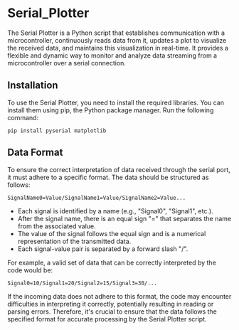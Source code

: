 # Serial_Plotter
The Serial Plotter is a Python script that establishes communication with a microcontroller, continuously reads data from it, updates a plot to visualize the received data, and maintains this visualization in real-time. It provides a flexible and dynamic way to monitor and analyze data streaming from a microcontroller over a serial connection.

## Installation
To use the Serial Plotter, you need to install the required libraries. You can install them using pip, the Python package manager. Run the following command:
```
pip install pyserial matplotlib
```

## Data Format
To ensure the correct interpretation of data received through the serial port, it must adhere to a specific format. The data should be structured as follows:
```
SignalName0=Value/SignalName1=Value/SignalName2=Value...
```
* Each signal is identified by a name (e.g., "Signal0", "Signal1", etc.).
* After the signal name, there is an equal sign "=" that separates the name from the associated value.
* The value of the signal follows the equal sign and is a numerical representation of the transmitted data.
* Each signal-value pair is separated by a forward slash "/".

For example, a valid set of data that can be correctly interpreted by the code would be:
```
Signal0=10/Signal1=20/Signal2=15/Signal3=30/...
```
If the incoming data does not adhere to this format, the code may encounter difficulties in interpreting it correctly, potentially resulting in reading or parsing errors. Therefore, it's crucial to ensure that the data follows the specified format for accurate processing by the Serial Plotter script.
